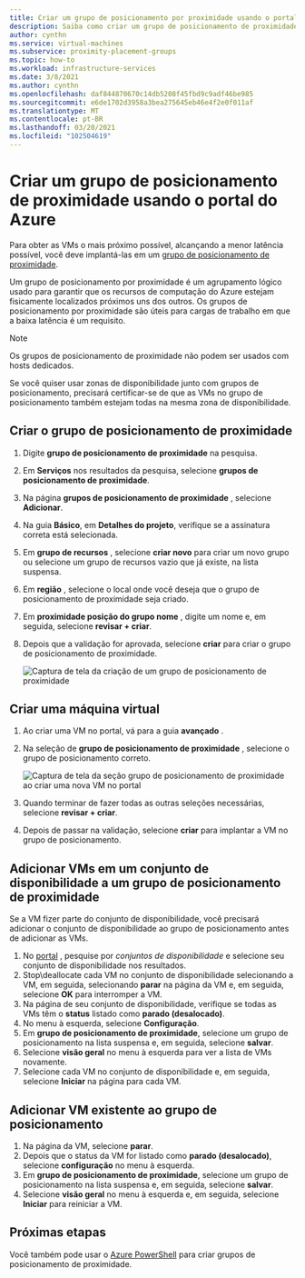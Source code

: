 ```yaml
---
title: Criar um grupo de posicionamento por proximidade usando o portal
description: Saiba como criar um grupo de posicionamento de proximidade usando o portal do Azure.
author: cynthn
ms.service: virtual-machines
ms.subservice: proximity-placement-groups
ms.topic: how-to
ms.workload: infrastructure-services
ms.date: 3/8/2021
ms.author: cynthn
ms.openlocfilehash: daf844870670c14db5208f45fbd9c9adf46be985
ms.sourcegitcommit: e6de1702d3958a3bea275645eb46e4f2e0f011af
ms.translationtype: MT
ms.contentlocale: pt-BR
ms.lasthandoff: 03/20/2021
ms.locfileid: "102504619"
---
```

# <a name="create-a-proximity-placement-group-using-the-azure-portal"></a>Criar um grupo de posicionamento de proximidade usando o portal do Azure

Para obter as VMs o mais próximo possível, alcançando a menor latência possível, você deve implantá-las em um [grupo de posicionamento de proximidade](../co-location.md#proximity-placement-groups).

Um grupo de posicionamento por proximidade é um agrupamento lógico usado para garantir que os recursos de computação do Azure estejam fisicamente localizados próximos uns dos outros. Os grupos de posicionamento por proximidade são úteis para cargas de trabalho em que a baixa latência é um requisito.

> [!NOTE]
> Os grupos de posicionamento de proximidade não podem ser usados com hosts dedicados.
>
> Se você quiser usar zonas de disponibilidade junto com grupos de posicionamento, precisará certificar-se de que as VMs no grupo de posicionamento também estejam todas na mesma zona de disponibilidade.
>

## <a name="create-the-proximity-placement-group"></a>Criar o grupo de posicionamento de proximidade

1. Digite **grupo de posicionamento de proximidade** na pesquisa.
1. Em **Serviços** nos resultados da pesquisa, selecione **grupos de posicionamento de proximidade**.
1. Na página **grupos de posicionamento de proximidade** , selecione **Adicionar**.
1. Na guia **Básico**, em **Detalhes do projeto**, verifique se a assinatura correta está selecionada.
1. Em **grupo de recursos** , selecione **criar novo** para criar um novo grupo ou selecione um grupo de recursos vazio que já existe, na lista suspensa. 
1. Em **região** , selecione o local onde você deseja que o grupo de posicionamento de proximidade seja criado.
1. Em **proximidade posição do grupo nome** , digite um nome e, em seguida, selecione **revisar + criar**.
1. Depois que a validação for aprovada, selecione **criar** para criar o grupo de posicionamento de proximidade.

    ![Captura de tela da criação de um grupo de posicionamento de proximidade](./media/ppg/ppg.png)


## <a name="create-a-vm"></a>Criar uma máquina virtual

1. Ao criar uma VM no portal, vá para a guia **avançado** . 
1. Na seleção de **grupo de posicionamento de proximidade** , selecione o grupo de posicionamento correto. 

    ![Captura de tela da seção grupo de posicionamento de proximidade ao criar uma nova VM no portal](./media/ppg/vm-ppg.png)

1. Quando terminar de fazer todas as outras seleções necessárias, selecione **revisar + criar**.
1. Depois de passar na validação, selecione **criar** para implantar a VM no grupo de posicionamento.


## <a name="add-vms-in-an-availability-set-to-a-proximity-placement-group"></a>Adicionar VMs em um conjunto de disponibilidade a um grupo de posicionamento de proximidade

Se a VM fizer parte do conjunto de disponibilidade, você precisará adicionar o conjunto de disponibilidade ao grupo de posicionamento antes de adicionar as VMs.

1. No [portal](https://portal.azure.com) , pesquise por *conjuntos de disponibilidade* e selecione seu conjunto de disponibilidade nos resultados.
1. Stop\deallocate cada VM no conjunto de disponibilidade selecionando a VM, em seguida, selecionando **parar** na página da VM e, em seguida, selecione **OK** para interromper a VM.
1. Na página de seu conjunto de disponibilidade, verifique se todas as VMs têm o **status** listado como **parado (desalocado)**.
1. No menu à esquerda, selecione **Configuração**.
1. Em **grupo de posicionamento de proximidade**, selecione um grupo de posicionamento na lista suspensa e, em seguida, selecione **salvar**.
1. Selecione **visão geral** no menu à esquerda para ver a lista de VMs novamente. 
1. Selecione cada VM no conjunto de disponibilidade e, em seguida, selecione **Iniciar** na página para cada VM. 


## <a name="add-existing-vm-to-placement-group"></a>Adicionar VM existente ao grupo de posicionamento 


1. Na página da VM, selecione **parar**.
1. Depois que o status da VM for listado como **parado (desalocado)**, selecione **configuração** no menu à esquerda.
1. Em **grupo de posicionamento de proximidade**, selecione um grupo de posicionamento na lista suspensa e, em seguida, selecione **salvar**.
1. Selecione **visão geral** no menu à esquerda e, em seguida, selecione **Iniciar** para reiniciar a VM.

 

## <a name="next-steps"></a>Próximas etapas

Você também pode usar o [Azure PowerShell](proximity-placement-groups.md) para criar grupos de posicionamento de proximidade.